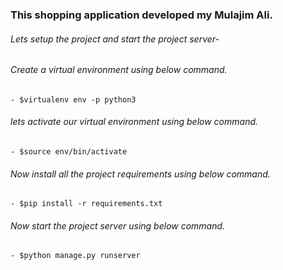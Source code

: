 ### This shopping application developed my Mulajim Ali.

###### Lets setup the project and start the project server-

###### Create a virtual environment using below command.

    - $virtualenv env -p python3

###### lets activate our virtual environment using below command.

    - $source env/bin/activate

###### Now install all the project requirements using below command.

    - $pip install -r requirements.txt

###### Now start the project server using below command.

    - $python manage.py runserver
